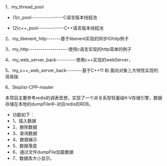 1、my_thread_pool

-  (1)c_pool----------------C语言版本线程池

-  (2)c++_pool-------------C++语言版本线程池

2、my_libevent_http-------基于libevent实现的同步IOhttp例子

3、my_http--------------------使用c语言实现的http简单的例子

4、my_web_server_back----------使用c++实现的webServer，

5、my_c++_web_server_back--------基于C++11 和 面向对象三大特性实现的简易版

6、Skiplist-CPP-master

本项目主要参考redis的调表思想，实现了一个非关系型轻量级K-V存储引擎，数据存储在本地的dumpFile中-对应redis的RDB。

-  功能如下：
-  1、插入数据
-  2、删除数据
-  3、查询数据
-  4、数据展示
-  5、数据落盘
-  6、通过文件dumpFile加载数据
-  7、数据库大小显示。
